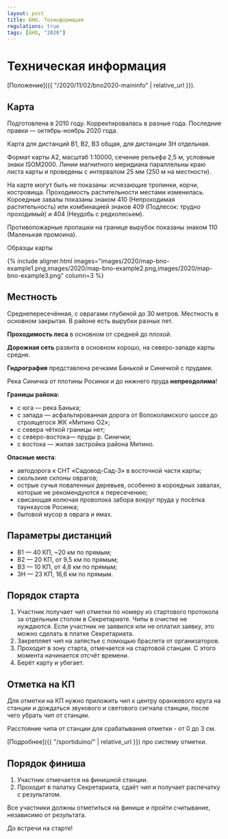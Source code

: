 ```yaml
---
layout: post
title: БНО. Техинформация
regulations: true
tags: [БНО, "2020"]
---
```



Техническая информация
======================

[Положение]({{ "/2020/11/02/bno2020-maininfo" | relative_url }}).

Карта
-----

Подготовлена в 2010 году. Корректировалась в разные года.
Последние правки — октябрь-ноябрь 2020 года.

Карта для дистанций В1, В2, В3 общая, для дистанции ЗН отдельная.

Формат карты А2, масштаб 1:10000, сечение рельефа 2,5 м, условные знаки ISOM2000.
Линии магнитного меридиана параллельны краю листа карты и проведены с интервалом 25 мм (250 м на местности).

На карте могут быть не показаны: исчезающие тропинки, корчи, костровища.
Проходимость растительности местами изменилась.
Короедные завалы показаны знаком 410 (Непроходимая растительность) 
или комбинацией знаков 409 (Подлесок: трудно проходимый) и 404 (Неудобь  с  редколесьем).

Противопожарные пропашки на границе вырубок показаны знаком 110 (Маленькая промоина).

Образцы карты

{% include aligner.html images="images/2020/map-bno-example1.png,images/2020/map-bno-example2.png,images/2020/map-bno-example3.png" column=3 %}

Местность
---------

Среднепересечённая, с оврагами глубиной до 30 метров.
Местность в основном закрытая. В районе есть вырубки разных лет.

**Проходимость леса** в основном от средней до плохой.

**Дорожная сеть** развита в основном хорошо, на северо-западе карты средне.

**Гидрография** представлена речками Банькой и Синичкой с прудами.

Река Синичка от плотины Росинки и до нижнего пруда **непреодолима**! 

**Границы района:**
* с юга — река Банька;
* с запада — асфальтированная дорога от Волоколамского шоссе до строящегося ЖК «Митино О2»;
* с севера чёткой границы нет;
* с северо-востока— пруды р. Синички;
* с востока — жилая застройка района Митино.

**Опасные места**: 
* автодорога к СНТ «Садовод-Сад-3» в восточной части карты;
* скользкие склоны оврагов;
* острые сучья поваленных деревьев, особенно в короедных завалах, которые не рекомендуются к пересечению;
* свисающая колючая проволока забора вокруг пруда у посёлка таунхаусов Росинка;
* бытовой мусор в оврага и ямах.


Параметры дистанций
-------------------

* В1 — 40 КП, ~20 км по прямым;
* В2 — 20 КП, от 9,5 км по прямым;
* В3 — 10 КП, от 4,8 км по прямым;
* ЗН — 23 КП, 16,6 км по прямым.

Порядок старта
--------------

1. Участник получает чип отметки по номеру из стартового протокола за отдельным столом в Секретариате.
Чипы в очистке не нуждаются.
Если участник не заявился или не оплатил заявку, это можно сделать в платке Секретариата.
1. Закрепляет чип на запястье с помощью браслета от организаторов.
1. Проходит в зону старта, отмечается на стартовой станции. С этого момента начинается отсчёт времени.
1. Берёт карту и убегает.

Отметка на КП
-------------

Для отметки на КП нужно приложить чип к центру оранжевого круга на станции и дождаться звукового и светового сигнала станции,
после чего убрать чип от станции.

Расстояние чипа от станции для срабатывания отметки - от 0 до 3 см.

[Подробнее]({{ "/sportiduino/" | relative_url }}) про систему отметки.

Порядок финиша
--------------

1. Участник отмечается на финишной станции.
1. Проходит в палатку Секретариата, сдаёт чип и получает распечатку с результатом.

Все участники должны отметиться на финише и пройти считывание, независимо от результата.

До встречи на старте!


